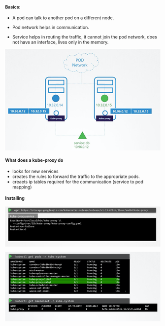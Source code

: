 

#### Basics:

- A pod can talk to another pod on a different node. 
- Pod network helps in communication. 

- Service helps in routing the traffic, it cannot join the pod network, does not have an interface, lives only in the memory. 

![](.readme_images/0048a521.png)


#### What does a kube-proxy do
- looks for new services
- creates the rules to forward the traffic to the appropriate pods. 
- creaets ip tables required for the communication (service to pod mapping)

#### Installing 






![](.readme_images/782e96be.png)


![](.readme_images/76f4d3f0.png)
